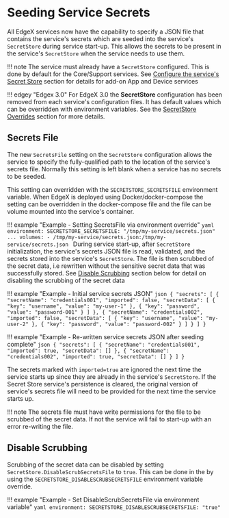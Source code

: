 # Seeding Service Secrets

All EdgeX services now have the capability to specify a JSON file that contains the service's secrets which are seeded into the service's `SecretStore` during service start-up. This allows the secrets to be present in the service's `SecretStore` when the service needs to use them.

!!! note
    The service must already have a `SecretStore` configured. This is done by default for the Core/Support services. See [Configure the service's Secret Store](../Ch-Configuring-Add-On-Services/#configure-the-services-secret-store-to-use) section for details for add-on App and Device services 

!!! edgey "Edgex 3.0"
    For EdgeX 3.0 the **SecretStore** configuration has been removed from each service's configuration files. It has default values which can be overridden with environment variables. See the [SecretStore Overrides](../../microservices/configuration/CommonEnvironmentVariables/#secretstore-overrides) section for more details.

## Secrets File

The new `SecretsFile` setting on the `SecretStore` configuration allows the service to specify the fully-qualified path to the location of the service's secrets file. Normally this setting is left blank when a service has no secrets to be seeded.

This setting can overridden with the `SECRETSTORE_SECRETSFILE` environment variable. When EdgeX is deployed using Docker/docker-compose the setting can be overridden in the docker-compose file and the file can be volume mounted into the service's container.

!!! example "Example - Setting SecretsFile via environment override"
    ```yaml
    environment:
      SECRETSTORE_SECRETSFILE: "/tmp/my-service/secrets.json"
      ...
    volumes:
    - /tmp/my-service/secrets.json:/tmp/my-service/secrets.json
    ```
During service start-up, after `SecretStore` initialization, the service's secrets JSON file is read, validated, and the secrets stored into the service's `SecretStore`. The file is then scrubbed of the secret data, i.e rewritten without the sensitive secret data that was successfully stored. See [Disable Scrubbing](#disable-scrubbing) section below for detail on disabling the scrubbing of the secret data

!!! example "Example - Initial service secrets JSON"
    ```json
    {
        "secrets": [
            {
                "secretName": "credentials001",
                "imported": false,
                "secretData": [
                    {
                        "key": "username",
                        "value": "my-user-1"
                    },
                                    {
                        "key": "password",
                        "value": "password-001"
                    }
                ]
            },
            {
                "secretName": "credentials002",
                "imported": false,
                "secretData": [
                    {
                        "key": "username",
                        "value": "my-user-2"
                    },
                                    {
                        "key": "password",
                        "value": "password-002"
                    }
                ]
            }
        ]
    }
    ```

!!! example "Example - Re-written service secrets JSON after seeding complete"
    ```json
    {
        "secrets": [
            {
                "secretName": "credentials001",
                "imported": true,
                "secretData": []
            },
            {
                "secretName": "credentials002",
                "imported": true,
                "secretData": []
            }
        ]
    }
    ```

The secrets marked with `imported=true` are ignored the next time the service starts up since they are already in the service's `SecretStore`.  If the Secret Store service's persistence is cleared, the original version of service's secrets file will need to be provided for the next time the service starts up.

!!! note
    The secrets file must have write permissions for the file to be scrubbed of the secret data. If not the service will fail to start-up with an error re-writing the file.

## Disable Scrubbing 

Scrubbing of the secret data can be disabled by setting `SecretStore.DisableScrubSecretsFile` to `true`. This can be done in the by using the `SECRETSTORE_DISABLESCRUBSECRETSFILE` environment variable override. 


!!! example "Example - Set DisableScrubSecretsFile via environment variable"
    ```yaml
    environment:
      SECRETSTORE_DISABLESCRUBSECRETSFILE: "true"
    ```
